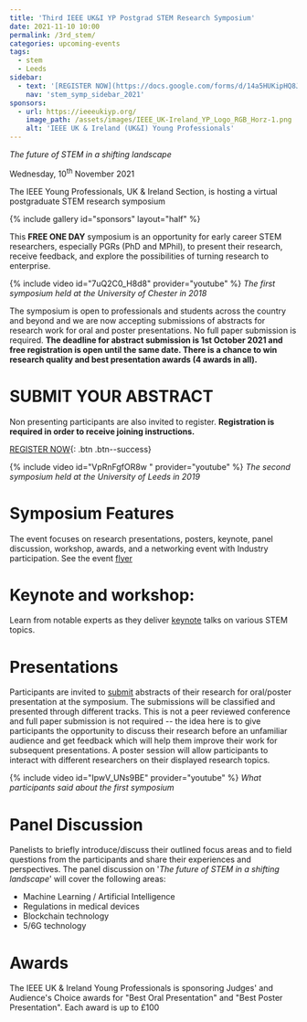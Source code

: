 ```yaml
---
title: 'Third IEEE UK&I YP Postgrad STEM Research Symposium'
date: 2021-11-10 10:00
permalink: /3rd_stem/
categories: upcoming-events
tags:
  - stem
  - Leeds
sidebar:
  - text: '[REGISTER NOW](https://docs.google.com/forms/d/14a5HUKipHQ8JKVHjiPbfj4F5vDLkF4p--VzIGqOMnRU/viewform){: .btn .btn--success}'
    nav: 'stem_symp_sidebar_2021'
sponsors:
  - url: https://ieeeukiyp.org/
    image_path: /assets/images/IEEE_UK-Ireland_YP_Logo_RGB_Horz-1.png
    alt: 'IEEE UK & Ireland (UK&I) Young Professionals'
---
```


_The future of STEM in a shifting landscape_

Wednesday, 10<sup>th</sup> November 2021

The IEEE Young Professionals, UK & Ireland Section, is hosting a virtual postgraduate STEM research symposium

{% include gallery id="sponsors" layout="half" %}

This **FREE ONE DAY** symposium is an opportunity for early career STEM researchers, especially PGRs (PhD and MPhil), to present their research, receive feedback, and explore the possibilities of turning research to enterprise.

{% include video id="7uQ2C0_H8d8" provider="youtube" %}
_The first symposium held at the University of Chester in 2018_

The symposium is open to professionals and students across the country and beyond and we are now accepting submissions of abstracts for research work for oral and poster presentations. No full paper submission is required. **The deadline for abstract submission is 1st October 2021 and free registration is open until the same date. There is a chance to win research quality and best presentation awards (4 awards in all).**

# SUBMIT YOUR ABSTRACT

Non presenting participants are also invited to register. **Registration is required in order to receive joining instructions.**

[REGISTER NOW](https://docs.google.com/forms/d/e/1FAIpQLScc-PwLXCjWlXFSW3gZV38aU1iiRDb0zHMwfKTZcZL6QXGXgQ/viewform){: .btn .btn--success}

{% include video id="VpRnFgfOR8w " provider="youtube" %}
_The second symposium held at the University of Leeds in 2019_

# Symposium Features

The event focuses on research presentations, posters, keynote, panel discussion, workshop, awards, and a networking event with Industry participation. See the event [flyer](https://docs.google.com/presentation/d/1Tj8MhwLSM9N6B9Bsem_FQy9wyoFwqIJg/view)

# Keynote and workshop:

Learn from notable experts as they deliver [keynote](https://ieeeukiyp.org/3rd_stem/keynotes/) talks on various STEM topics.

# Presentations

Participants are invited to [submit](https://docs.google.com/forms/d/e/1FAIpQLScc-PwLXCjWlXFSW3gZV38aU1iiRDb0zHMwfKTZcZL6QXGXgQ/viewform) abstracts of their research for oral/poster presentation at the symposium. The submissions will be classified and presented through different tracks. This is not a peer reviewed conference and full paper submission is not required -- the idea here is to give participants the opportunity to discuss their research before an unfamiliar audience and get feedback which will help them improve their work for subsequent presentations. A poster session will allow participants to interact with different researchers on their displayed research topics.

{% include video id="IpwV_UNs9BE" provider="youtube" %}
_What participants said about the first symposium_

# Panel Discussion

Panelists to briefly introduce/discuss their outlined focus areas and to field questions from the participants and share their experiences and perspectives. The panel discussion on '_The future of STEM in a shifting landscape_' will cover the following areas:

- Machine Learning / Artificial Intelligence
- Regulations in medical devices
- Blockchain technology
- 5/6G technology

# Awards

The IEEE UK & Ireland Young Professionals is sponsoring Judges' and Audience's Choice awards for "Best Oral Presentation" and "Best Poster Presentation". Each award is up to £100
